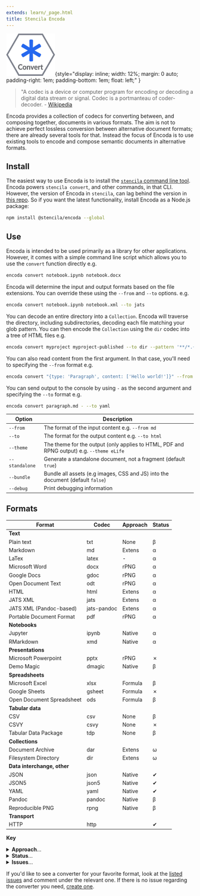 ```yaml
---
extends: learn/_page.html
title: Stencila Encoda
---
```


![Stencila Encoda](/learn/img/convert.png){style="display: inline; width: 12%; margin: 0 auto; padding-right: 1em; padding-bottom: 1em; float: left;" }

> "A codec is a device or computer program for encoding or decoding a digital data stream or signal. Codec is a portmanteau of coder-decoder. - [Wikipedia](https://en.wikipedia.org/wiki/Codec)

Encoda provides a collection of codecs for converting between, and composing together, documents in various formats. The aim is not to achieve perfect lossless conversion between alternative document formats; there are already several tools for that. Instead the focus of Encoda is to use existing tools to encode and compose semantic documents in alternative formats.

## Install

The easiest way to use Encoda is to install the [`stencila` command line tool](https://github.com/stencila/stencila). Encoda powers `stencila convert`, and other commands, in that CLI. However, the version of Encoda in `stencila`, can lag behind the version in [this repo](https://github.com/stencila/encoda). So if you want the latest functionality, install Encoda as a Node.js package:

```bash
npm install @stencila/encoda --global
```

## Use

Encoda is intended to be used primarily as a library for other applications. However, it comes with a simple command line script which allows you to use the `convert` function directly e.g.

```bash
encoda convert notebook.ipynb notebook.docx
```

Encoda will determine the input and output formats based on the file extensions. You can override these using the `--from` and `--to` options. e.g.

```bash
encoda convert notebook.ipynb notebook.xml --to jats
```

You can decode an entire directory into a `Collection`. Encoda will traverse the directory, including subdirectories, decoding each file matching your glob pattern. You can then encode the `Collection` using the `dir` codec into a tree of HTML files e.g.

```bash
encoda convert myproject myproject-published --to dir --pattern '**/*.{rmd, csv}'
```

You can also read content from the first argument. In that case, you'll need to specifying the `--from` format e.g.

```bash
encoda convert "{type: 'Paragraph', content: ['Hello world!']}" --from json5 paragraph.md
```

You can send output to the console by using `-` as the second argument and specifying the `--to` format e.g.

```bash
encoda convert paragraph.md - --to yaml
```

| Option         | Description                                                                               |
| -------------- | ----------------------------------------------------------------------------------------- |
| `--from`       | The format of the input content e.g. `--from md`                                          |
| `--to`         | The format for the output content e.g. `--to html`                                        |
| `--theme`      | The theme for the output (only applies to HTML, PDF and RPNG output) e.g. `--theme eLife` |
| `--standalone` | Generate a standalone document, not a fragment (default `true`)                           |
| `--bundle`     | Bundle all assets (e.g images, CSS and JS) into the document (default `false`)            |
| `--debug`      | Print debugging information                                                               |

## Formats

| Format                      | Codec         | Approach | Status     |
| --------------------------- | ------------- | -------- | -----------|
| **Text**                    |
| Plain text                  | txt         | None     | β          |
| Markdown                    | md          | Extens   | α          |
| LaTex                       | latex       | -        | α          |
| Microsoft Word              | docx        | rPNG     | α          |
| Google Docs                 | gdoc        | rPNG     | α          |
| Open Document Text          | odt         | rPNG     | α          |
| HTML                        | html        | Extens   | α          |
| JATS XML                    | jats        | Extens   | α          |
| JATS XML (Pandoc-based)     | jats-pandoc | Extens   | α          |
| Portable Document Format    | pdf         | rPNG     | α          |
| **Notebooks**               |
| Jupyter                     | ipynb       | Native   | α          |
| RMarkdown                   | xmd         | Native   | α          |
| **Presentations**           |
| Microsoft Powerpoint        | pptx        | rPNG     | ✗          |
| Demo Magic                  | dmagic      | Native   | β          |
| **Spreadsheets**            |
| Microsoft Excel             | xlsx        | Formula  | β          |
| Google Sheets               | gsheet      | Formula  | ✗          |
| Open Document Spreadsheet   | ods         | Formula  | β          |
| **Tabular data**            |
| CSV                         | csv         | None     | β          |
| CSVY                        | csvy        | None     | ✗          |
| Tabular Data Package        | tdp         | None     | β          |
| **Collections**             |
| Document Archive            | dar         | Extens   | ω          |
| Filesystem Directory        | dir         | Extens   | ω          |
| **Data interchange, other** |
| JSON                        | json        | Native   | ✔          |
| JSON5                       | json5       | Native   | ✔          |
| YAML                        | yaml        | Native   | ✔          |
| Pandoc                      | pandoc      | Native   | β          |
| Reproducible PNG            | rpng        | Native   | β          |
| **Transport**               |
| HTTP                        | http        |          | ✔          |

**Key**

<details>
  <summary><b id="format-approach">Approach</b>...</summary>
  How executable nodes (e.g. `CodeChunk` and `CodeExpr` nodes) are represented

- Native: the format natively supports executable nodes
- Extens.: executable nodes are supported via extensions to the format
- rPNG: executable nodes are supported via reproducible PNG images
- Formula: executable `CodeExpr` nodes are represented using formulae

</details>

<details>
  <summary><b id="format-status">Status</b>...</summary>

- ✗: Not yet implemented
- ω: Work in progress
- α: Alpha, initial implementation
- β: Beta, ready for user testing
- ✔: Ready for production use

</details>

<details>
  <summary><b id="format-issues">Issues</b>...</summary>
  Link to open issues and PRs for the format (please check there before submitting a new issue 🙏)
</details>

If you'd like to see a converter for your favorite format, look at the [listed issues](https://github.com/stencila/encoda/issues) and comment under the relevant one. If there is no issue regarding the converter you need, [create one](https://github.com/stencila/encoda/issues/new).
